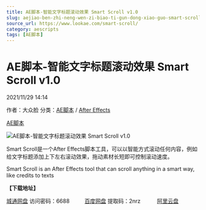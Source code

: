 ```yaml
---
title: AE脚本-智能文字标题滚动效果 Smart Scroll v1.0
slug: aejiao-ben-zhi-neng-wen-zi-biao-ti-gun-dong-xiao-guo-smart-scroll-v1-0
source_url: https://www.lookae.com/smart-scroll/
category: aescripts
tags: [AE脚本]
---
```

# AE脚本-智能文字标题滚动效果 Smart Scroll v1.0

2021/11/29 14:14

作者：大众脸
分类：[AE脚本](https://www.lookae.com/after-effects/aescripts/) / [After Effects](https://www.lookae.com/after-effects/)

[AE脚本](https://www.lookae.com/tag/ae%e8%84%9a%e6%9c%ac/)

![AE脚本-智能文字标题滚动效果 Smart Scroll v1.0](https://www.lookae.com/wp-content/uploads/2021/11/Smart-Scroll-.jpg "AE脚本-智能文字标题滚动效果 Smart Scroll v1.0-LookAE.com")

Smart Scroll是一个After Effects脚本工具，可以以智能方式滚动任何内容，例如给文字标题添加上下左右滚动效果，拖动素材长短即可控制滚动速度。

Smart Scroll is an After Effects tool that can scroll anything in a smart way, like credits to texts

**【下载地址】**

[城通网盘](https://url62.ctfile.com/f/680462-522880234-a77ea8) 访问密码：6688          [百度网盘](https://pan.baidu.com/s/12Pn8TwzlWnykpYu3vk1wjQ) 提取码：2nrz           [阿里云盘](https://www.aliyundrive.com/s/bWLq3Zaooqy)
